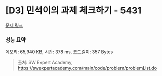 # [D3] 민석이의 과제 체크하기 - 5431 

[문제 링크](https://swexpertacademy.com/main/code/problem/problemDetail.do?contestProbId=AWVl3rWKDBYDFAXm) 

### 성능 요약

메모리: 65,940 KB, 시간: 378 ms, 코드길이: 357 Bytes



> 출처: SW Expert Academy, https://swexpertacademy.com/main/code/problem/problemList.do
